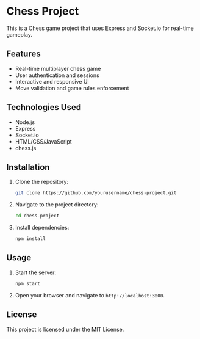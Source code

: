 # Chess Project

This is a Chess game project that uses Express and Socket.io for real-time gameplay.

## Features

- Real-time multiplayer chess game
- User authentication and sessions
- Interactive and responsive UI
- Move validation and game rules enforcement

## Technologies Used

- Node.js
- Express
- Socket.io
- HTML/CSS/JavaScript
- chess.js

## Installation

1. Clone the repository:
    ```bash
    git clone https://github.com/yourusername/chess-project.git
    ```
2. Navigate to the project directory:
    ```bash
    cd chess-project
    ```
3. Install dependencies:
    ```bash
    npm install
    ```

## Usage

1. Start the server:
    ```bash
    npm start
    ```
2. Open your browser and navigate to `http://localhost:3000`.

## License

This project is licensed under the MIT License.